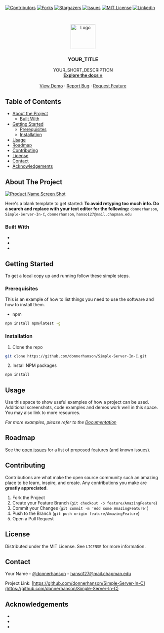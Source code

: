 <!--
*** Thanks for checking out this README Template. If you have a suggestion that would
*** make this better, please fork the repo and create a pull request or simply open
*** an issue with the tag "enhancement".
*** Thanks again! Now go create something AMAZING! :D
***
***
***
*** To avoid retyping too much info. Do a search and replace for the following:
*** donnerhanson, Simple-Server-In-C, donnerhanson, hanso127@mail.chapman.edu
-->





<!-- PROJECT SHIELDS -->
<!--
*** I'm using markdown "reference style" links for readability.
*** Reference links are enclosed in brackets [ ] instead of parentheses ( ).
*** See the bottom of this document for the declaration of the reference variables
*** for contributors-url, forks-url, etc. This is an optional, concise syntax you may use.
*** https://www.markdownguide.org/basic-syntax/#reference-style-links
-->
[![Contributors][contributors-shield]][contributors-url]
[![Forks][forks-shield]][forks-url]
[![Stargazers][stars-shield]][stars-url]
[![Issues][issues-shield]][issues-url]
[![MIT License][license-shield]][license-url]
[![LinkedIn][linkedin-shield]][linkedin-url]



<!-- PROJECT LOGO -->
<br />
<p align="center">
  <a href="https://github.com/donnerhanson/Simple-Server-In-C">
    <img src="images/logo.png" alt="Logo" width="80" height="80">
  </a>

  <h3 align="center">YOUR_TITLE</h3>

  <p align="center">
    YOUR_SHORT_DESCRIPTION
    <br />
    <a href="https://github.com/donnerhanson/Simple-Server-In-C"><strong>Explore the docs »</strong></a>
    <br />
    <br />
    <a href="https://github.com/donnerhanson/Simple-Server-In-C">View Demo</a>
    ·
    <a href="https://github.com/donnerhanson/Simple-Server-In-C/issues">Report Bug</a>
    ·
    <a href="https://github.com/donnerhanson/Simple-Server-In-C/issues">Request Feature</a>
  </p>
</p>



<!-- TABLE OF CONTENTS -->
## Table of Contents

* [About the Project](#about-the-project)
  * [Built With](#built-with)
* [Getting Started](#getting-started)
  * [Prerequisites](#prerequisites)
  * [Installation](#installation)
* [Usage](#usage)
* [Roadmap](#roadmap)
* [Contributing](#contributing)
* [License](#license)
* [Contact](#contact)
* [Acknowledgements](#acknowledgements)



<!-- ABOUT THE PROJECT -->
## About The Project

[![Product Name Screen Shot][product-screenshot]](https://example.com)

Here's a blank template to get started:
**To avoid retyping too much info. Do a search and replace with your text editor for the following:**
`donnerhanson`, `Simple-Server-In-C`, `donnerhanson`, `hanso127@mail.chapman.edu`


### Built With

* []()
* []()
* []()



<!-- GETTING STARTED -->
## Getting Started

To get a local copy up and running follow these simple steps.

### Prerequisites

This is an example of how to list things you need to use the software and how to install them.
* npm
```sh
npm install npm@latest -g
```

### Installation

1. Clone the repo
```sh
git clone https://github.com/donnerhanson/Simple-Server-In-C.git
```
2. Install NPM packages
```sh
npm install
```



<!-- USAGE EXAMPLES -->
## Usage

Use this space to show useful examples of how a project can be used. Additional screenshots, code examples and demos work well in this space. You may also link to more resources.

_For more examples, please refer to the [Documentation](https://example.com)_



<!-- ROADMAP -->
## Roadmap

See the [open issues](https://github.com/donnerhanson/Simple-Server-In-C/issues) for a list of proposed features (and known issues).



<!-- CONTRIBUTING -->
## Contributing

Contributions are what make the open source community such an amazing place to be learn, inspire, and create. Any contributions you make are **greatly appreciated**.

1. Fork the Project
2. Create your Feature Branch (`git checkout -b feature/AmazingFeature`)
3. Commit your Changes (`git commit -m 'Add some AmazingFeature'`)
4. Push to the Branch (`git push origin feature/AmazingFeature`)
5. Open a Pull Request



<!-- LICENSE -->
## License

Distributed under the MIT License. See `LICENSE` for more information.



<!-- CONTACT -->
## Contact

Your Name - [@donnerhanson](https://twitter.com/donnerhanson) - hanso127@mail.chapman.edu

Project Link: [https://github.com/donnerhanson/Simple-Server-In-C](https://github.com/donnerhanson/Simple-Server-In-C)



<!-- ACKNOWLEDGEMENTS -->
## Acknowledgements

* []()
* []()
* []()





<!-- MARKDOWN LINKS & IMAGES -->
<!-- https://www.markdownguide.org/basic-syntax/#reference-style-links -->
[contributors-shield]: https://img.shields.io/github/contributors/donnerhanson/repo.svg?style=flat-square
[contributors-url]: https://github.com/donnerhanson/repo/graphs/contributors
[forks-shield]: https://img.shields.io/github/forks/donnerhanson/repo.svg?style=flat-square
[forks-url]: https://github.com/donnerhanson/repo/network/members
[stars-shield]: https://img.shields.io/github/stars/donnerhanson/repo.svg?style=flat-square
[stars-url]: https://github.com/donnerhanson/repo/stargazers
[issues-shield]: https://img.shields.io/github/issues/donnerhanson/repo.svg?style=flat-square
[issues-url]: https://github.com/donnerhanson/repo/issues
[license-shield]: https://img.shields.io/github/license/donnerhanson/repo.svg?style=flat-square
[license-url]: https://github.com/donnerhanson/repo/blob/master/LICENSE.txt
[linkedin-shield]: https://img.shields.io/badge/-LinkedIn-black.svg?style=flat-square&logo=linkedin&colorB=555
[linkedin-url]: https://linkedin.com/in/donnerhanson
[product-screenshot]: images/screenshot.png
